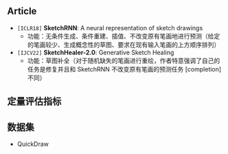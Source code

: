 ## Article

- `[ICLR18]` **SketchRNN**: A neural representation of sketch drawings
  - 功能：无条件生成、条件重建、插值、不改变原有笔画地进行预测（给定的笔画较少、生成概念性的草图、要求在现有输入笔画的上方顺序排列）
- `[IJCV22]` **SketchHealer-2.0**: Generative Sketch Healing
  - 功能：草图补全（对于随机缺失的笔画进行重绘，作者特意强调了自己的任务是修复并且和 SketchRNN 不改变原有笔画的预测任务 [completion] 不同）





## 定量评估指标





## 数据集

- QuickDraw 